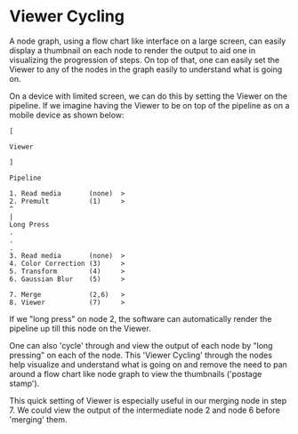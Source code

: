 # Viewer Cycling

A node graph, using a flow chart like interface on a large screen, can easily display a thumbnail on each node to render the output to aid one in visualizing the progression of steps. On top of that, one can easily set the Viewer to any of the nodes in the graph easily to understand what is going on.
 
On a device with limited screen, we can do this by setting the Viewer on the pipeline. If we imagine having the Viewer to be on top of the pipeline as on a mobile device as shown below:
  
    [
 
    Viewer
 
    ]
 
    Pipeline
 
    1. Read media       (none)  >
    2. Premult          (1)     >
    ^
    |
    Long Press
    .
    .
    .
    3. Read media       (none)  >
    4. Color Correction (3)     >
    5. Transform        (4)     >
    6. Gaussian Blur    (5)     >
 
    7. Merge            (2,6)   >
    8. Viewer           (7)     >
 
 If we "long press" on node 2, the software can automatically render the pipeline up till this node on the Viewer.
 
 One can also 'cycle' through and view the output of each node by "long pressing" on each of the node. This 'Viewer Cycling' through the nodes help visualize and understand what is going on and remove the need to pan around a flow chart like node graph to view the thumbnails ('postage stamp').
 
 This quick setting of Viewer is especially useful in our merging node in step 7. We could view the output of the intermediate node 2 and node 6 before 'merging' them.
 
 
